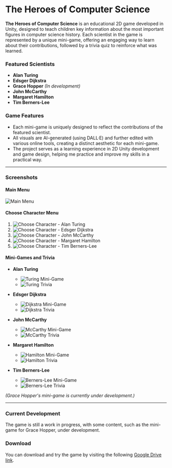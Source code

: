
# The Heroes of Computer Science

**The Heroes of Computer Science** is an educational 2D game developed in Unity, designed to teach children key information about the most important figures in computer science history. Each scientist in the game is represented by a unique mini-game, offering an engaging way to learn about their contributions, followed by a trivia quiz to reinforce what was learned.

### Featured Scientists
- **Alan Turing**
- **Edsger Dijkstra**
- **Grace Hopper** *(In development)*
- **John McCarthy**
- **Margaret Hamilton**
- **Tim Berners-Lee**

### Game Features
- Each mini-game is uniquely designed to reflect the contributions of the featured scientist.
- All visuals are AI-generated (using DALL·E) and further edited with various online tools, creating a distinct aesthetic for each mini-game.
- The project serves as a learning experience in 2D Unity development and game design, helping me practice and improve my skills in a practical way.

---

### Screenshots

#### Main Menu
![Main Menu](https://private-user-images.githubusercontent.com/115394765/373964641-f26ed4a2-050e-4520-91bb-03ca408c5f73.png?jwt=eyJhbGciOiJIUzI1NiIsInR5cCI6IkpXVCJ9.eyJpc3MiOiJnaXRodWIuY29tIiwiYXVkIjoicmF3LmdpdGh1YnVzZXJjb250ZW50LmNvbSIsImtleSI6ImtleTUiLCJleHAiOjE3MjgyMzQ1MzEsIm5iZiI6MTcyODIzNDIzMSwicGF0aCI6Ii8xMTUzOTQ3NjUvMzczOTY0NjQxLWYyNmVkNGEyLTA1MGUtNDUyMC05MWJiLTAzY2E0MDhjNWY3My5wbmc_WC1BbXotQWxnb3JpdGhtPUFXUzQtSE1BQy1TSEEyNTYmWC1BbXotQ3JlZGVudGlhbD1BS0lBVkNPRFlMU0E1M1BRSzRaQSUyRjIwMjQxMDA2JTJGdXMtZWFzdC0xJTJGczMlMkZhd3M0X3JlcXVlc3QmWC1BbXotRGF0ZT0yMDI0MTAwNlQxNzAzNTFaJlgtQW16LUV4cGlyZXM9MzAwJlgtQW16LVNpZ25hdHVyZT00MDM1YjViZDg3NmE5ZmVmYWY3MDAyNDVhZjE5MTk3M2QyNTEwNTAxNTExMjEyYzE0NDExM2Q0YjFjOWJlYTNlJlgtQW16LVNpZ25lZEhlYWRlcnM9aG9zdCJ9.xHCESmHxQgSE85W9zmQZ0gHNB1rz-8mJPyloPw-F6QE)

#### Choose Character Menu
1. ![Choose Character - Alan Turing](**replace_this_with_the_url_from_your_issue**)
2. ![Choose Character - Edsger Dijkstra](**replace_this_with_the_url_from_your_issue**)
3. ![Choose Character - John McCarthy](**replace_this_with_the_url_from_your_issue**)
4. ![Choose Character - Margaret Hamilton](**replace_this_with_the_url_from_your_issue**)
5. ![Choose Character - Tim Berners-Lee](**replace_this_with_the_url_from_your_issue**)

#### Mini-Games and Trivia

- **Alan Turing**
  - ![Turing Mini-Game](**replace_this_with_the_url_from_your_issue**)
  - ![Turing Trivia](**replace_this_with_the_url_from_your_issue**)

- **Edsger Dijkstra**
  - ![Dijkstra Mini-Game](**replace_this_with_the_url_from_your_issue**)
  - ![Dijkstra Trivia](**replace_this_with_the_url_from_your_issue**)

- **John McCarthy**
  - ![McCarthy Mini-Game](**replace_this_with_the_url_from_your_issue**)
  - ![McCarthy Trivia](**replace_this_with_the_url_from_your_issue**)

- **Margaret Hamilton**
  - ![Hamilton Mini-Game](**replace_this_with_the_url_from_your_issue**)
  - ![Hamilton Trivia](**replace_this_with_the_url_from_your_issue**)

- **Tim Berners-Lee**
  - ![Berners-Lee Mini-Game](**replace_this_with_the_url_from_your_issue**)
  - ![Berners-Lee Trivia](**replace_this_with_the_url_from_your_issue**)

*(Grace Hopper's mini-game is currently under development.)*

---

### Current Development
The game is still a work in progress, with some content, such as the mini-game for Grace Hopper, under development.

### Download
You can download and try the game by visiting the following [Google Drive link](https://drive.google.com/drive/folders/1RTj4GpgKziXKhs42ooDcq-81Ub9KKO9N?usp=sharing).

